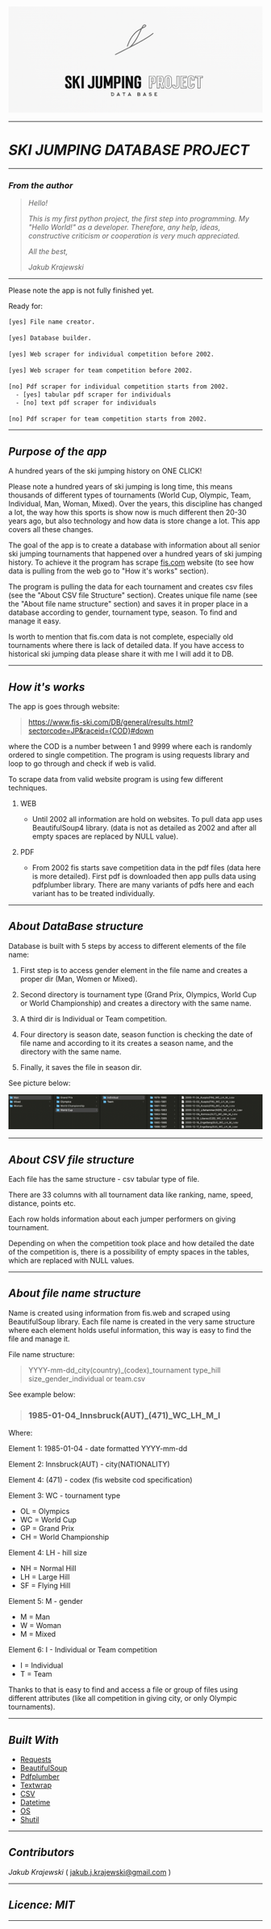 

![SKI JUMPING DATABASE PROJECT](photos/Ski%20Jumping%20DB%20Logo.png)


---
# ***SKI JUMPING DATABASE PROJECT***

---

### ***_From the author_***

>_Hello!_
>
>_This is my first python project, the first step into programming. My "Hello World!" as a developer. Therefore, any help, ideas, constructive criticism or cooperation is very much appreciated._
>
>_All the best,_
> 
>_Jakub Krajewski_

---

Please note the app is not fully finished yet.

Ready for:

    [yes] File name creator.

    [yes] Database builder.

    [yes] Web scraper for individual competition before 2002.

    [yes] Web scraper for team competition before 2002.

    [no] Pdf scraper for individual competition starts from 2002.
      - [yes] tabular pdf scraper for individuals
      - [no] text pdf scraper for individuals

    [no] Pdf scraper for team competition starts from 2002.

---

## ***_Purpose of the app_***

A hundred years of the ski jumping history on ONE CLICK!

Please note a hundred years of ski jumping is long time, this means thousands of different types of tournaments 
(World Cup, Olympic, Team, Individual, Man, Woman, Mixed). Over the years, this discipline has changed a lot, the way how this sports is show now is much different then 20-30 years ago, 
but also technology and how data is store change a lot. This app covers all these changes. 

The goal of the app is to create a database with information about all senior ski jumping tournaments that happened over a hundred years of ski jumping history.
To achieve it the program has scrape [fis.com](https://www.fis-ski.com/en) website (to see how data is pulling from the web go to "How it's works" section). 

The program is pulling the data for each tournament and creates csv files (see the "About CSV file Structure" section).
Creates unique file name (see the "About file name structure" section) and saves it in proper place in a database according to gender, tournament type, season. To find and manage it easy. 

Is worth to mention that fis.com data is not complete, especially old tournaments where there is lack of detailed data. 
If you have access to historical ski jumping data please share it with me I will add it to DB.
___

## ***_How it's works_***

The app is goes through website:
>https://www.fis-ski.com/DB/general/results.html?sectorcode=JP&raceid={COD}#down
> 
where the COD is a number between 1 and 9999 where each is randomly ordered to single competition.
The program is using requests library and loop to go through and check if web is valid. 


To scrape data from valid website program is using few different techniques. 

1. WEB
   
   - Until 2002 all information are hold on websites.
   To pull data app uses BeautifulSoup4 library.
   (data is not as detailed as 2002 and after all empty spaces are replaced by NULL value).
     
   

2. PDF 
   
   - From 2002 fis starts save competition data in the pdf files (data here is more detailed).
   First pdf is downloaded then app pulls data using pdfplumber library.
   There are many variants of pdfs here and each variant has to be treated individually.
     
   
     

---

## ***_About DataBase structure_***

Database is built with 5 steps by access to different elements of the file name:

1. First step is to access gender element in the file name and creates a proper dir 
   (Man, Women or Mixed).
   
   
2. Second directory is tournament type (Grand Prix, Olympics, World Cup or World Championship) 
   and creates a directory with the same name.
   
   
3. A third dir is Individual or Team competition.


4. Four directory is season date, season function is checking the date of file name and according to it its creates a season
   name, and the directory with the same name.


5. Finally, it saves the file in season dir.

See picture below:

![DB Structure Sample](photos/DB%20Structure%20Sample.png)

---

## ***_About CSV file structure_***

Each file has the same structure - csv tabular type of file.

There are 33 columns with all tournament data like ranking, name, speed, distance, points etc.

Each row holds information about each jumper performers on giving tournament.

Depending on when the competition took place and how detailed the date of the competition is,
there is a possibility of empty spaces in the tables, which are replaced with NULL values.

---
## ***_About file name structure_***

Name is created using information from fis.web and scraped using BeautifulSoup library. 
Each file name is created in the very same structure where each element holds useful information,
this way is easy to find the file and manage it.

File name structure:

> YYYY-mm-dd_city(country)_(codex)_tournament type_hill size_gender_individual or team.csv

See example below:

> ### 1985-01-04_Innsbruck(AUT)_(471)_WC_LH_M_I


Where:

Element 1: 1985-01-04 -  date formatted YYYY-mm-dd 

Element 2: Innsbruck(AUT) - city(NATIONALITY)

Element 4: (471) - codex (fis website cod specification)

Element 3: WC - tournament type 
- OL = Olympics
- WC = World Cup
- GP = Grand Prix
- CH = World Championship 
        
Element 4: LH - hill size
- NH = Normal Hill
- LH = Large Hill
- SF = Flying Hill

Element 5: M - gender
- M = Man 
- W = Woman
- M = Mixed

Element 6: I - Individual or Team competition
- I = Individual
- T = Team

Thanks to that is easy to find and access a file or group of files using different attributes 
(like all competition in giving city, or only Olympic tournaments).

---

## ***_Built With_***

- [Requests](https://docs.python-requests.org/en/latest/ "Requests: HTTP for Humans")
- [BeautifulSoup](https://www.crummy.com/software/BeautifulSoup/bs4/doc/ "Beautiful Soup is a Python library for pulling data out of HTML and XML files.")
- [Pdfplumber](http://www.lib4dev.in/info/jsvine/pdfplumber/41279279 "Plumb a PDF for detailed information about each text character, rectangle, and line. Plus: Table extraction and visual debugging.")
- [Textwrap](https://docs.python.org/3/library/textwrap.html "Text wrapping and filling")
- [CSV](https://docs.python.org/3/library/csv.html "CSV File Reading and Writing")
- [Datetime](https://docs.python.org/3/library/datetime.html "The datetime module supplies classes for manipulating dates and times.")
- [OS](https://docs.python.org/3/library/os.html "This module provides a portable way of using operating system dependent functionality.")
- [Shutil](https://docs.python.org/3/library/shutil.html "The shutil module offers a number of high-level operations on files and collections of files.")

---

## ***_Contributors_***

_Jakub Krajewski_ ( jakub.j.krajewski@gmail.com )

---

## ***_Licence: MIT_***

---
